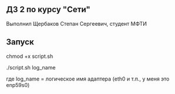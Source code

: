 ## ДЗ 2 по курсу "Сети"
Выполнил Щербаков Степан Сергеевич, студент МФТИ
## Запуск
chmod +x script.sh

./script.sh log_name

где log_name = логическое имя адаптера (eth0 и т.п., у меня это enp59s0)
